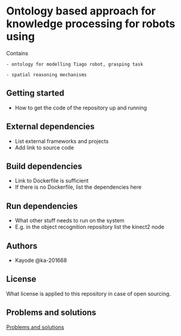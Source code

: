 # Ontology based approach for knowledge processing for robots using

Contains 

    - ontology for modelling Tiago robot, grasping task

    - spatial reasoning mechanisms


## Getting started
- How to get the code of the repository up and running

## External dependencies
- List external frameworks and projects
- Add link to source code

## Build dependencies
- Link to Dockerfile is sufficient
- If there is no Dockerfile, list the dependencies here

## Run dependencies
- What other stuff needs to run on the system
- E.g. in the object recognition repository list the kinect2 node

## Authors
- Kayode @ka-201668

## License
What license is applied to this repository in case of open sourcing.

## Problems and solutions
[Problems and solutions](https://fbe-gitlab.hs-weingarten.de/prj-iki-robotics/orga/robolab-wiki/wikis/Problems-And-Solutions)
